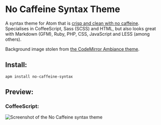 # No Caffeine Syntax Theme

A syntax theme for Atom that is [crisp and clean with no caffeine](http://www.youtube.com/watch?v=L-ZOB-NSPlU). Specialises in CoffeeScript, Sass (SCSS) and HTML, but also looks great with Markdown (GFM), Ruby, PHP, CSS, JavaScript and LESS (among others).

Background image stolen from [the CodeMirror Ambiance theme](http://codemirror.net/demo/theme.html).


## Install:

```
apm install no-caffeine-syntax
```


## Preview:

### CoffeeScript:

![Screenshot of the No Caffeine syntax theme](http://f.cl.ly/items/2M2E3Z2C0k3K1B1i2g2o/Screen%20Shot%202014-03-02%20at%2005.50.43.png)
